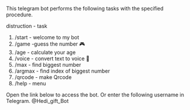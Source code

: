 This telegram bot performs the following tasks with the specified procedure.

distruction - task
  1. /start - welcome to my bot
  2. /game -guess the number 🎮
  3. /age - calculate your age 
  4. /voice - convert text to voice 🎼
  5. /max - find biggest number 
  6. /argmax - find index of biggest number 
  7. /qrcode - make Qrcode  
  8. /help - menu

Open the link below to access the bot. 
Or enter the following username in Telegram.
@Hedi_gift_Bot
